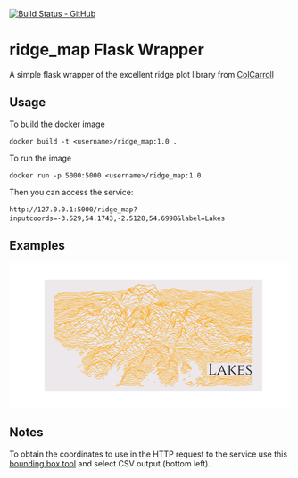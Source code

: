 [![Build Status - GitHub](https://github.com/dazzag24/ridge_map_demo/workflows/ridge_map_demo/badge.svg)](https://github.com/dazzag24/ridge_map_demo/actions?query=workflow%3A%22Python+application%22)

ridge_map Flask Wrapper
=======================

A simple flask wrapper of the excellent ridge plot library from [ColCarroll](https://github.com/ColCarroll/ridge_map)

Usage
-----

To build the docker image

```
docker build -t <username>/ridge_map:1.0 .
```

To run the image
```
docker run -p 5000:5000 <username>/ridge_map:1.0 
```

Then you can access the service:

```
http://127.0.0.1:5000/ridge_map?inputcoords=-3.529,54.1743,-2.5128,54.6998&label=Lakes
```

Examples
--------

![png](https://github.com/dazzag24/ridge_map_demo/blob/master/examples/lakes.png?raw=true)


Notes
-----
To obtain the coordinates to use in the HTTP request to the service use this [bounding box tool](https://boundingbox.klokantech.com/) and select CSV output (bottom left).




